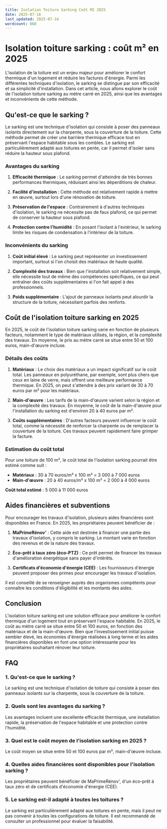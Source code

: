 ```yaml
---
title: Isolation Toiture Sarking Coût M2 2025
date: 2025-07-16
last_updated: 2025-07-16
wordcount: 868
---
```


# Isolation toiture sarking : coût m² en 2025

L'isolation de la toiture est un enjeu majeur pour améliorer le confort thermique d'un logement et réduire les factures d'énergie. Parmi les différentes techniques d'isolation, le sarking se distingue par son efficacité et sa simplicité d'installation. Dans cet article, nous allons explorer le coût de l'isolation toiture sarking au mètre carré en 2025, ainsi que les avantages et inconvénients de cette méthode.

## Qu'est-ce que le sarking ?

Le sarking est une technique d'isolation qui consiste à poser des panneaux isolants directement sur la charpente, sous la couverture de la toiture. Cette méthode permet de créer une barrière thermique efficace tout en préservant l'espace habitable sous les combles. Le sarking est particulièrement adapté aux toitures en pente, car il permet d'isoler sans réduire la hauteur sous plafond.

### Avantages du sarking

1. **Efficacité thermique** : Le sarking permet d'atteindre de très bonnes performances thermiques, réduisant ainsi les déperditions de chaleur.
   
2. **Facilité d'installation** : Cette méthode est relativement rapide à mettre en œuvre, surtout lors d'une rénovation de toiture.

3. **Préservation de l'espace** : Contrairement à d'autres techniques d'isolation, le sarking ne nécessite pas de faux plafond, ce qui permet de conserver la hauteur sous plafond.

4. **Protection contre l'humidité** : En posant l'isolant à l'extérieur, le sarking limite les risques de condensation à l'intérieur de la toiture.

### Inconvénients du sarking

1. **Coût initial élevé** : Le sarking peut représenter un investissement important, surtout si l'on choisit des matériaux de haute qualité.

2. **Complexité des travaux** : Bien que l'installation soit relativement simple, elle nécessite tout de même des compétences spécifiques, ce qui peut entraîner des coûts supplémentaires si l'on fait appel à des professionnels.

3. **Poids supplémentaire** : L'ajout de panneaux isolants peut alourdir la structure de la toiture, nécessitant parfois des renforts.

## Coût de l'isolation toiture sarking en 2025

En 2025, le coût de l'isolation toiture sarking varie en fonction de plusieurs facteurs, notamment le type de matériaux utilisés, la région, et la complexité des travaux. En moyenne, le prix au mètre carré se situe entre 50 et 100 euros, main-d'œuvre incluse.

### Détails des coûts

1. **Matériaux** : Le choix des matériaux a un impact significatif sur le coût total. Les panneaux en polyuréthane, par exemple, sont plus chers que ceux en laine de verre, mais offrent une meilleure performance thermique. En 2025, on peut s'attendre à des prix variant de 30 à 70 euros par m² pour les matériaux.

2. **Main-d'œuvre** : Les tarifs de la main-d'œuvre varient selon la région et la complexité des travaux. En moyenne, le coût de la main-d'œuvre pour l'installation du sarking est d'environ 20 à 40 euros par m².

3. **Coûts supplémentaires** : D'autres facteurs peuvent influencer le coût total, comme la nécessité de renforcer la charpente ou de remplacer la couverture de la toiture. Ces travaux peuvent rapidement faire grimper la facture.

### Estimation du coût total

Pour une toiture de 100 m², le coût total de l'isolation sarking pourrait être estimé comme suit :

- **Matériaux** : 30 à 70 euros/m² x 100 m² = 3 000 à 7 000 euros
- **Main-d'œuvre** : 20 à 40 euros/m² x 100 m² = 2 000 à 4 000 euros

**Coût total estimé** : 5 000 à 11 000 euros

## Aides financières et subventions

Pour encourager les travaux d'isolation, plusieurs aides financières sont disponibles en France. En 2025, les propriétaires peuvent bénéficier de :

1. **MaPrimeRénov'** : Cette aide est destinée à financer une partie des travaux d'isolation, y compris le sarking. Le montant varie en fonction des revenus et de la nature des travaux.

2. **Éco-prêt à taux zéro (éco-PTZ)** : Ce prêt permet de financer les travaux d'amélioration énergétique sans payer d'intérêts.

3. **Certificats d'économie d'énergie (CEE)** : Les fournisseurs d'énergie peuvent proposer des primes pour encourager les travaux d'isolation.

Il est conseillé de se renseigner auprès des organismes compétents pour connaître les conditions d'éligibilité et les montants des aides.

## Conclusion

L'isolation toiture sarking est une solution efficace pour améliorer le confort thermique d'un logement tout en préservant l'espace habitable. En 2025, le coût au mètre carré se situe entre 50 et 100 euros, en fonction des matériaux et de la main-d'œuvre. Bien que l'investissement initial puisse sembler élevé, les économies d'énergie réalisées à long terme et les aides financières disponibles en font une option intéressante pour les propriétaires souhaitant rénover leur toiture.

## FAQ

### 1. Qu'est-ce que le sarking ?

Le sarking est une technique d'isolation de toiture qui consiste à poser des panneaux isolants sur la charpente, sous la couverture de la toiture.

### 2. Quels sont les avantages du sarking ?

Les avantages incluent une excellente efficacité thermique, une installation rapide, la préservation de l'espace habitable et une protection contre l'humidité.

### 3. Quel est le coût moyen de l'isolation sarking en 2025 ?

Le coût moyen se situe entre 50 et 100 euros par m², main-d'œuvre incluse.

### 4. Quelles aides financières sont disponibles pour l'isolation sarking ?

Les propriétaires peuvent bénéficier de MaPrimeRénov', d'un éco-prêt à taux zéro et de certificats d'économie d'énergie (CEE).

### 5. Le sarking est-il adapté à toutes les toitures ?

Le sarking est particulièrement adapté aux toitures en pente, mais il peut ne pas convenir à toutes les configurations de toiture. Il est recommandé de consulter un professionnel pour évaluer la faisabilité.